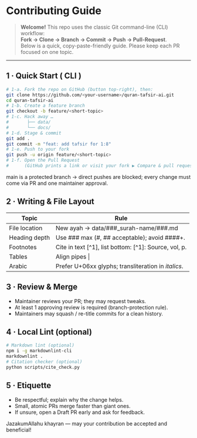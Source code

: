 # Contributing Guide
> **Welcome!** This repo uses the classic Git command-line (CLI) workflow:  
> **Fork → Clone → Branch → Commit → Push → Pull-Request**.  
> Below is a quick, copy-paste-friendly guide. Please keep each PR focused on one topic.
---
## 1 · Quick Start ( CLI )
```bash
# 1-a. Fork the repo on GitHub (button top-right), then:
git clone https://github.com/<your-username>/quran-tafsir-ai.git
cd quran-tafsir-ai
# 1-b. Create a feature branch
git checkout -b feature/<short-topic>
# 1-c. Hack away …
#       ├── data/
#       └── docs/
# 1-d. Stage & commit
git add .
git commit -m "feat: add tafsir for 1:8"
# 1-e. Push to your fork
git push -u origin feature/<short-topic>
# 1-f. Open the Pull Request
#      (GitHub prints a link or visit your fork ▶︎ Compare & pull request)
```

main is a protected branch → direct pushes are blocked; every change must come via PR and one maintainer approval.

## 2 · Writing & File Layout

| Topic | Rule |
|------|------|
| File location | New ayah → data/###_surah-name/###.md |
| Heading depth | Use ### max (#, ## acceptable); avoid ####+. |
| Footnotes | Cite in text [^1], list bottom: [^1]: Source, vol, p. |
| Tables | Align pipes \| |
| Arabic | Prefer U+06xx glyphs; transliteration in *italics*. |

## 3 · Review & Merge
- Maintainer reviews your PR; they may request tweaks.
- At least 1 approving review is required (branch-protection rule).
- Maintainers may squash / re-title commits for a clean history.

## 4 · Local Lint (optional)
```bash
# Markdown lint (optional)
npm i -g markdownlint-cli
markdownlint .
# Citation checker (optional)
python scripts/cite_check.py
```

## 5 · Etiquette
- Be respectful; explain why the change helps.
- Small, atomic PRs merge faster than giant ones.
- If unsure, open a Draft PR early and ask for feedback.

JazakumAllahu khayran — may your contribution be accepted and beneficial!

